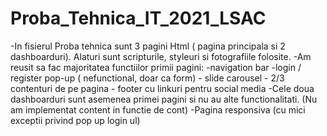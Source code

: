 # Proba_Tehnica_IT_2021_LSAC

  -In fisierul Proba tehnica sunt 3 pagini Html ( pagina principala si 2 dashboarduri). Alaturi sunt scripturile, styleuri si fotografiile folosite. 
  -Am reusit sa fac majoritatea functiilor primii pagini:
    -navigation bar
    -login / register pop-up ( nefunctional, doar ca form)
    - slide carousel
    - 2/3 contenturi de pe pagina
    - footer cu linkuri pentru social media
  -Cele doua dashboarduri sunt asemenea primei pagini si nu au alte functionalitati. (Nu am implementat content in functie de cont)
  -Pagina responsiva (cu mici exceptii privind pop up login ul)
